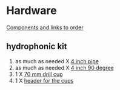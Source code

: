 # Hardware

<ins>Components and links to order</ins>

## hydrophonic kit

1. as much as needed X [4 inch pipe]((https://www.amazon.com/-/he/MECCANIXITY-%D7%A6%D7%99%D7%A0%D7%95%D7%A8-%D7%94%D7%A9%D7%A4%D7%A2%D7%94-%D7%92%D7%91%D7%95%D7%94%D7%94-%D7%9E%D7%9C%D7%90%D7%9B%D7%AA/dp/B09J14MMVD/ref=sr_1_2?keywords=4+inch+pvc&qid=1688131463&sr=8-2)https://www.amazon.com/-/he/MECCANIXITY-%D7%A6%D7%99%D7%A0%D7%95%D7%A8-%D7%94%D7%A9%D7%A4%D7%A2%D7%94-%D7%92%D7%91%D7%95%D7%94%D7%94-%D7%9E%D7%9C%D7%90%D7%9B%D7%AA/dp/B09J14MMVD/ref=sr_1_2?keywords=4+inch+pvc&qid=1688131463&sr=8-2)
2. as much as needed X [4 inch 90 degree](https://www.amazon.com/-/he/41P0-%D7%A1%D7%99%D7%91%D7%95%D7%91-%D7%9E%D7%A2%D7%9C%D7%95%D7%AA-%D7%91%D7%90%D7%9E%D7%A6%D7%A2%D7%95%D7%AA-%D7%97%D7%99%D7%91%D7%95%D7%A8/dp/B00HXHAJJ0/ref=sr_1_3?keywords=4+inch+pvc&qid=1688131463&sr=8-3)
3. 1 X [70 mm drill cup](https://www.amazon.com/15mm-200mm-Cutter-Making-Cornhole-Boards/dp/B07SQ8STZM)
4. 1 X [header for the cups](https://www.pirzul-gerassi.com/index.php?dir=site&page=catalog&op=item&cs=10944&gad=1&gclid=CjwKCAjw-vmkBhBMEiwAlrMeF9A0S8Dra7OgaisCMWQ_5e_E_C3GT_V3ePTMeilIJwq1-0-q7bDjchoCISgQAvD_BwE)
